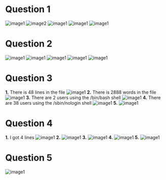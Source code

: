 # Question 1
![image1](../imgs/lab5.1.1.png)
![image2](../imgs/lab5.1.2.png)
![image1](../imgs/lab5.1.3.png)
![image1](../imgs/lab5.1.4.png)
![image1](../imgs/lab5.1.5.png)

# Question 2
![image1](../imgs/lab5.2.1.png)
![image1](../imgs/lab5.2.2.png)
![image1](../imgs/lab5.2.3.png)
![image1](../imgs/lab5.2.4.png)
![image1](../imgs/lab5.2.5.png)

# Question 3
**1.** There is 48 lines in the file
![image1](../imgs/lab5.3.1.png)
**2.** There is 2888 words in the file
![image1](../imgs/lab5.3.2.png)
**3.** There are 2 users using the /bin/bash shell
![image1](../imgs/lab5.3.3.png)
**4.** There are 38 users using the /sbin/nologin shell
![image1](../imgs/lab5.3.4.png)
**5.**
![image1](../imgs/lab5.3.5.png)

# Question 4
**1.** I got 4 lines
![image1](../imgs/lab5.4.1.png)
**2.**
![image1](../imgs/lab5.4.2.png)
**3.**
![image1](../imgs/lab5.4.3.png)
**4.**
![image1](../imgs/lab5.4.4.png)
**5.**
![image1](../imgs/lab5.4.5.png)

# Question 5
![image1](../imgs/lab5.5.png)